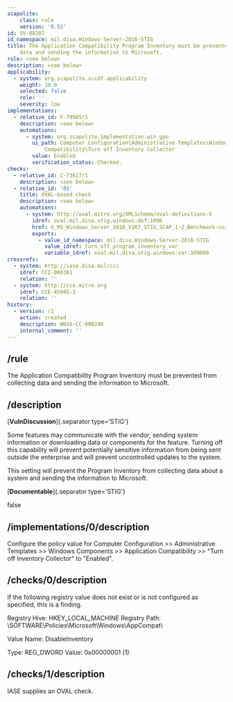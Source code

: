 ```yaml
---
scapolite:
    class: rule
    version: '0.51'
id: SV-88207
id_namespace: mil.disa.Windows-Server-2016-STIG
title: The Application Compatibility Program Inventory must be prevented from collecting
    data and sending the information to Microsoft.
rule: <see below>
description: <see below>
applicability:
  - system: org.scapolite.xccdf.applicability
    weight: 10.0
    selected: false
    role: ''
    severity: low
implementations:
  - relative_id: F-79985r1
    description: <see below>
    automations:
      - system: org.scapolite.implementation.win_gpo
        ui_path: Computer Configuration\Administrative Templates\Windows Components\Application
            Compatibility\Turn off Inventory Collector
        value: Enabled
        verification_status: Checked.
checks:
  - relative_id: C-73617r1
    description: <see below>
  - relative_id: '01'
    title: OVAL-based check
    description: <see below>
    automations:
      - system: http://oval.mitre.org/XMLSchema/oval-definitions-5
        idref: oval:mil.disa.stig.windows:def:1096
        href: U_MS_Windows_Server_2016_V1R7_STIG_SCAP_1-2_Benchmark-oval.xml
        exports:
          - value_id_namespace: mil.disa.Windows-Server-2016-STIG
            value_idref: turn_off_program_inventory_var
            variable_idref: oval:mil.disa.stig.windows:var:109600
crossrefs:
  - system: http://iase.disa.mil/cci
    idref: CCI-000381
    relation: ''
  - system: http://cce.mitre.org
    idref: CCE-45945-3
    relation: ''
history:
  - version: r1
    action: created
    description: WN16-CC-000240
    internal_comment: ''
---
```



## /rule

The Application Compatibility Program Inventory must be prevented from collecting data and sending the information to Microsoft.

## /description

[**VulnDiscussion**]{.separator type='STIG'}

Some features may communicate with the vendor, sending system information or downloading data or components for the feature. Turning off this capability will prevent potentially sensitive information from being sent outside the enterprise and will prevent uncontrolled updates to the system.

This setting will prevent the Program Inventory from collecting data about a system and sending the information to Microsoft.

[**Documentable**]{.separator type='STIG'}

false

## /implementations/0/description

Configure the policy value for Computer Configuration >> Administrative Templates >> Windows Components >> Application Compatibility >> "Turn off Inventory Collector" to "Enabled".

## /checks/0/description

If the following registry value does not exist or is not configured as specified, this is a finding.

Registry Hive: HKEY_LOCAL_MACHINE
Registry Path: \SOFTWARE\Policies\Microsoft\Windows\AppCompat\

Value Name: DisableInventory

Type: REG_DWORD
Value: 0x00000001 (1)

## /checks/1/description

IASE supplies an OVAL check.

